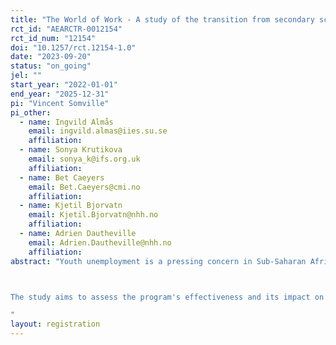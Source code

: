 ```yaml
---
title: "The World of Work - A study of the transition from secondary school in Tanzania"
rct_id: "AEARCTR-0012154"
rct_id_num: "12154"
doi: "10.1257/rct.12154-1.0"
date: "2023-09-20"
status: "on_going"
jel: ""
start_year: "2022-01-01"
end_year: "2025-12-31"
pi: "Vincent Somville"
pi_other:
  - name: Ingvild Almås
    email: ingvild.almas@iies.su.se
    affiliation: 
  - name: Sonya Krutikova
    email: sonya_k@ifs.org.uk
    affiliation: 
  - name: Bet Caeyers
    email: Bet.Caeyers@cmi.no
    affiliation: 
  - name: Kjetil Bjorvatn
    email: Kjetil.Bjorvatn@nhh.no
    affiliation: 
  - name: Adrien Dautheville
    email: Adrien.Dautheville@nhh.no
    affiliation: 
abstract: "Youth unemployment is a pressing concern in Sub-Saharan Africa, including in Tanzania. This challenge is exacerbated by the lack of preparedness of school leavers for the job market. We test a podcast intervention aiming to enhance youth work readiness in secondary schools. Teachers will be trained to deliver this content in the last year of lower secondary school, combining teacher support, new teaching materials, and aspirational edutainment.

The study aims to assess the program's effectiveness and its impact on labor market outcomes while exploring the underlying mechanisms. This pre-analysis plan is for the midline evaluation, focusing on short-term impacts on student aspirations and expectations while they are still in school.
"
layout: registration
---
```


